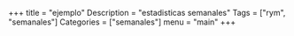 +++
title = "ejemplo"
Description = "estadisticas semanales"
Tags = ["rym", "semanales"]
Categories = ["semanales"]
menu = "main"
+++
<!--more-->
